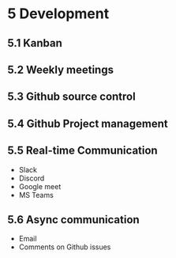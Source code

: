 # 5 Development

## 5.1 Kanban

## 5.2 Weekly meetings

## 5.3 Github source control

## 5.4 Github Project management

## 5.5 Real-time Communication

- Slack
- Discord
- Google meet
- MS Teams

## 5.6 Async communication

- Email
- Comments on Github issues
